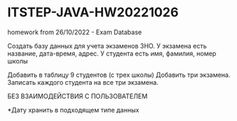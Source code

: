 # ITSTEP-JAVA-HW20221026
homework from 26/10/2022 - Exam Database

Создать базу данных для учета экзаменов ЗНО.
У экзамена есть название, дата-время, адрес.
У студента есть имя, фамилия, номер школы

Добавить в таблицу 9 студентов (с трех школы)
Добавить три экзамена.
Записать каждого студента на все три экзамена.

БЕЗ ВЗАИМОДЕЙСТВИЯ С ПОЛЬЗОВАТЕЛЕМ

*Дату хранить в подходящем типе данных

